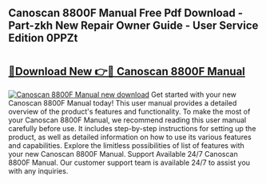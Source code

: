 ## Canoscan 8800F Manual Free Pdf Download - Part-zkh New Repair Owner Guide - User Service Edition 0PPZt

# <h2><a href="http://bc16267.oget.top/?id=Canoscan+8800F+Manual">🔗Download New 👉🔴 Canoscan 8800F Manual</a></h2>

[![Canoscan 8800F Manual new download](https://i.imgur.com/5g1atiW.png)](http://bc16267.oget.top/?id=Canoscan+8800F+Manual)
Get started with your new Canoscan 8800F Manual today! This user manual provides a detailed overview of the product's features and functionality. To make the most of your Canoscan 8800F Manual, we recommend reading this user manual carefully before use. It includes step-by-step instructions for setting up the product, as well as detailed information on how to use its various features and capabilities. Explore the limitless possibilities of list of features with your new Canoscan 8800F Manual. Support Available 24/7 Canoscan 8800F Manual. Our customer support team is available 24/7 to assist you with any inquiries.
